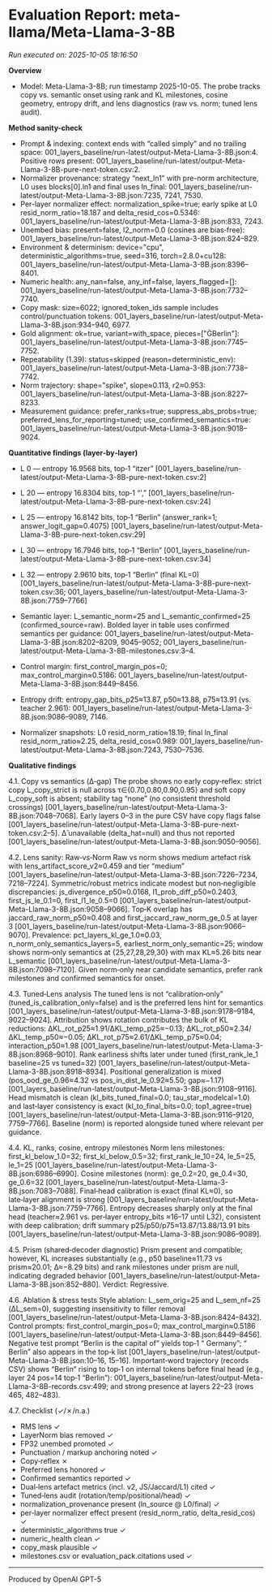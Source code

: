 # Evaluation Report: meta-llama/Meta-Llama-3-8B

*Run executed on: 2025-10-05 18:16:50*

**Overview**
- Model: Meta-Llama-3-8B; run timestamp 2025-10-05. The probe tracks copy vs. semantic onset using rank and KL milestones, cosine geometry, entropy drift, and lens diagnostics (raw vs. norm; tuned lens audit).

**Method sanity-check**
- Prompt & indexing: context ends with “called simply” and no trailing space: 001_layers_baseline/run-latest/output-Meta-Llama-3-8B.json:4. Positive rows present: 001_layers_baseline/run-latest/output-Meta-Llama-3-8B-pure-next-token.csv:2.
- Normalizer provenance: strategy “next_ln1” with pre-norm architecture, L0 uses blocks[0].ln1 and final uses ln_final: 001_layers_baseline/run-latest/output-Meta-Llama-3-8B.json:7235, 7241, 7530.
- Per-layer normalizer effect: normalization_spike=true; early spike at L0 resid_norm_ratio=18.187 and delta_resid_cos=0.5346: 001_layers_baseline/run-latest/output-Meta-Llama-3-8B.json:833, 7243.
- Unembed bias: present=false, l2_norm=0.0 (cosines are bias‑free): 001_layers_baseline/run-latest/output-Meta-Llama-3-8B.json:824–829.
- Environment & determinism: device="cpu", deterministic_algorithms=true, seed=316, torch=2.8.0+cu128: 001_layers_baseline/run-latest/output-Meta-Llama-3-8B.json:8396–8401.
- Numeric health: any_nan=false, any_inf=false, layers_flagged=[]: 001_layers_baseline/run-latest/output-Meta-Llama-3-8B.json:7732–7740.
- Copy mask: size=6022; ignored_token_ids sample includes control/punctuation tokens: 001_layers_baseline/run-latest/output-Meta-Llama-3-8B.json:934–940, 6977.
- Gold alignment: ok=true, variant=with_space, pieces=["ĠBerlin"]: 001_layers_baseline/run-latest/output-Meta-Llama-3-8B.json:7745–7752.
- Repeatability (1.39): status=skipped (reason=deterministic_env): 001_layers_baseline/run-latest/output-Meta-Llama-3-8B.json:7738–7742.
- Norm trajectory: shape="spike", slope≈0.113, r2≈0.953: 001_layers_baseline/run-latest/output-Meta-Llama-3-8B.json:8227–8233.
- Measurement guidance: prefer_ranks=true; suppress_abs_probs=true; preferred_lens_for_reporting=tuned; use_confirmed_semantics=true: 001_layers_baseline/run-latest/output-Meta-Llama-3-8B.json:9018–9024.

**Quantitative findings (layer‑by‑layer)**
- L 0 — entropy 16.9568 bits, top‑1 “itzer” [001_layers_baseline/run-latest/output-Meta-Llama-3-8B-pure-next-token.csv:2]
- L 20 — entropy 16.8304 bits, top‑1 “',” [001_layers_baseline/run-latest/output-Meta-Llama-3-8B-pure-next-token.csv:24]
- L 25 — entropy 16.8142 bits, top‑1 “Berlin” (answer_rank=1; answer_logit_gap≈0.4075) [001_layers_baseline/run-latest/output-Meta-Llama-3-8B-pure-next-token.csv:29]
- L 30 — entropy 16.7946 bits, top‑1 “Berlin” [001_layers_baseline/run-latest/output-Meta-Llama-3-8B-pure-next-token.csv:34]
- L 32 — entropy 2.9610 bits, top‑1 “Berlin” (final KL=0) [001_layers_baseline/run-latest/output-Meta-Llama-3-8B-pure-next-token.csv:36; 001_layers_baseline/run-latest/output-Meta-Llama-3-8B.json:7759–7766]

- Semantic layer: L_semantic_norm=25 and L_semantic_confirmed=25 (confirmed_source=raw). Bolded layer in table uses confirmed semantics per guidance: 001_layers_baseline/run-latest/output-Meta-Llama-3-8B.json:8202–8209, 9045–9052; 001_layers_baseline/run-latest/output-Meta-Llama-3-8B-milestones.csv:3–4.
- Control margin: first_control_margin_pos=0; max_control_margin≈0.5186: 001_layers_baseline/run-latest/output-Meta-Llama-3-8B.json:8449–8456.
- Entropy drift: entropy_gap_bits_p25≈13.87, p50≈13.88, p75≈13.91 (vs. teacher 2.961): 001_layers_baseline/run-latest/output-Meta-Llama-3-8B.json:9086–9089, 7146.
- Normalizer snapshots: L0 resid_norm_ratio≈18.19; final ln_final resid_norm_ratio≈2.25, delta_resid_cos≈0.989: 001_layers_baseline/run-latest/output-Meta-Llama-3-8B.json:7243, 7530–7536.

**Qualitative findings**

4.1. Copy vs semantics (Δ‑gap)
The probe shows no early copy‑reflex: strict copy L_copy_strict is null across τ∈{0.70,0.80,0.90,0.95} and soft copy L_copy_soft is absent; stability tag “none” (no consistent threshold crossings) [001_layers_baseline/run-latest/output-Meta-Llama-3-8B.json:7048–7068]. Early layers 0–3 in the pure CSV have copy flags false [001_layers_baseline/run-latest/output-Meta-Llama-3-8B-pure-next-token.csv:2–5]. Δ̂ unavailable (delta_hat=null) and thus not reported [001_layers_baseline/run-latest/output-Meta-Llama-3-8B.json:9050–9056].

4.2. Lens sanity: Raw‑vs‑Norm
Raw vs norm shows medium artefact risk with lens_artifact_score_v2≈0.459 and tier “medium” [001_layers_baseline/run-latest/output-Meta-Llama-3-8B.json:7226–7234, 7218–7224]. Symmetric/robust metrics indicate modest but non‑negligible discrepancies: js_divergence_p50≈0.0168, l1_prob_diff_p50≈0.2403, first_js_le_0.1=0, first_l1_le_0.5=0 [001_layers_baseline/run-latest/output-Meta-Llama-3-8B.json:9058–9066]. Top‑K overlap has jaccard_raw_norm_p50≈0.408 and first_jaccard_raw_norm_ge_0.5 at layer 3 [001_layers_baseline/run-latest/output-Meta-Llama-3-8B.json:9066–9070]. Prevalence: pct_layers_kl_ge_1.0≈0.03, n_norm_only_semantics_layers=5, earliest_norm_only_semantic=25; window shows norm‑only semantics at {25,27,28,29,30} with max KL≈5.26 bits near L_semantic [001_layers_baseline/run-latest/output-Meta-Llama-3-8B.json:7098–7120]. Given norm‑only near candidate semantics, prefer rank milestones and confirmed semantics for onset.

4.3. Tuned‑Lens analysis
The tuned lens is not “calibration‑only” (tuned_is_calibration_only=false) and is the preferred lens hint for semantics [001_layers_baseline/run-latest/output-Meta-Llama-3-8B.json:9178–9184, 9022–9024]. Attribution shows rotation contributes the bulk of KL reductions: ΔKL_rot_p25≈1.91/ΔKL_temp_p25≈−0.13; ΔKL_rot_p50≈2.34/ΔKL_temp_p50≈−0.05; ΔKL_rot_p75≈2.61/ΔKL_temp_p75≈0.04; interaction_p50≈1.98 [001_layers_baseline/run-latest/output-Meta-Llama-3-8B.json:8968–9010]. Rank earliness shifts later under tuned (first_rank_le_1 baseline=25 vs tuned=32) [001_layers_baseline/run-latest/output-Meta-Llama-3-8B.json:8918–8934]. Positional generalization is mixed (pos_ood_ge_0.96≈4.32 vs pos_in_dist_le_0.92≈5.50; gap≈−1.17) [001_layers_baseline/run-latest/output-Meta-Llama-3-8B.json:9108–9116]. Head mismatch is clean (kl_bits_tuned_final=0.0; tau_star_modelcal=1.0) and last‑layer consistency is exact (kl_to_final_bits=0.0; top1_agree=true) [001_layers_baseline/run-latest/output-Meta-Llama-3-8B.json:9116–9120, 7759–7766]. Baseline (norm) is reported alongside tuned where relevant per guidance.

4.4. KL, ranks, cosine, entropy milestones
Norm lens milestones: first_kl_below_1.0=32; first_kl_below_0.5=32; first_rank_le_10=24, le_5=25, le_1=25 [001_layers_baseline/run-latest/output-Meta-Llama-3-8B.json:6986–6990]. Cosine milestones (norm): ge_0.2=20, ge_0.4=30, ge_0.6=32 [001_layers_baseline/run-latest/output-Meta-Llama-3-8B.json:7083–7088]. Final‑head calibration is exact (final KL≈0), so late‑layer alignment is strong [001_layers_baseline/run-latest/output-Meta-Llama-3-8B.json:7759–7766]. Entropy decreases sharply only at the final head (teacher≈2.961 vs. per‑layer entropy_bits ≈16–17 until L32), consistent with deep calibration; drift summary p25/p50/p75≈13.87/13.88/13.91 bits [001_layers_baseline/run-latest/output-Meta-Llama-3-8B.json:9086–9089].

4.5. Prism (shared‑decoder diagnostic)
Prism present and compatible; however, KL increases substantially (e.g., p50 baseline≈11.73 vs prism≈20.01; Δ≈−8.29 bits) and rank milestones under prism are null, indicating degraded behavior [001_layers_baseline/run-latest/output-Meta-Llama-3-8B.json:852–880]. Verdict: Regressive.

4.6. Ablation & stress tests
Style ablation: L_sem_orig=25 and L_sem_nf=25 (ΔL_sem=0), suggesting insensitivity to filler removal [001_layers_baseline/run-latest/output-Meta-Llama-3-8B.json:8424–8432]. Control prompts: first_control_margin_pos=0; max_control_margin≈0.5186 [001_layers_baseline/run-latest/output-Meta-Llama-3-8B.json:8449–8456]. Negative test prompt “Berlin is the capital of” yields top‑1 “ Germany”; “ Berlin” also appears in the top‑k list [001_layers_baseline/run-latest/output-Meta-Llama-3-8B.json:10–16, 15–16]. Important‑word trajectory (records CSV) shows “Berlin” rising to top‑1 on internal tokens before final head (e.g., layer 24 pos=14 top‑1 “Berlin”): 001_layers_baseline/run-latest/output-Meta-Llama-3-8B-records.csv:499; and strong presence at layers 22–23 (rows 465, 482–483).

4.7. Checklist (✓/✗/n.a.)
- RMS lens ✓
- LayerNorm bias removed ✓
- FP32 unembed promoted ✓
- Punctuation / markup anchoring noted ✓
- Copy‑reflex ✗
- Preferred lens honored ✓
- Confirmed semantics reported ✓
- Dual‑lens artefact metrics (incl. v2, JS/Jaccard/L1) cited ✓
- Tuned‑lens audit (rotation/temp/positional/head) ✓
- normalization_provenance present (ln_source @ L0/final) ✓
- per‑layer normalizer effect present (resid_norm_ratio, delta_resid_cos) ✓
- deterministic_algorithms true ✓
- numeric_health clean ✓
- copy_mask plausible ✓
- milestones.csv or evaluation_pack.citations used ✓

---
Produced by OpenAI GPT-5 
